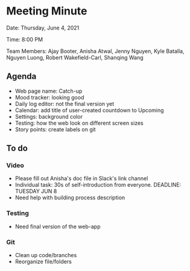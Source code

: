 # Meeting Minute

Date: Thursday, June 4, 2021

Time: 8:00 PM

Team Members: Ajay Booter, Anisha Atwal, Jenny Nguyen, Kyle Batalla, Nguyen
Luong, Robert Wakefield-Carl, Shanqing Wang

## Agenda
- Web page name: Catch-up
- Mood tracker: looking good
- Daily log editor: not the final version yet
- Calendar: add title of user-created countdown to Upcoming
- Settings: background color
- Testing: how the web look on different screen sizes
- Story points: create labels on git

## To do

### Video
- Please fill out Anisha's doc file in Slack's link channel
- Individual task: 30s of self-introduction from everyone.
  DEADLINE: TUESDAY JUN 8
- Need help with building process description

### Testing
- Need final version of the web-app
  
### Git
- Clean up code/branches
- Reorganize file/folders